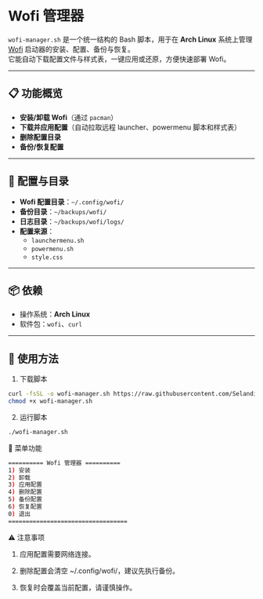 # Wofi 管理器

`wofi-manager.sh` 是一个统一结构的 Bash 脚本，用于在 **Arch Linux** 系统上管理 [Wofi](https://hg.sr.ht/~scoopta/wofi) 启动器的安装、配置、备份与恢复。  
它能自动下载配置文件与样式表，一键应用或还原，方便快速部署 Wofi。

---

## 📋 功能概览

- **安装/卸载 Wofi**（通过 `pacman`）
- **下载并应用配置**（自动拉取远程 launcher、powermenu 脚本和样式表）
- **删除配置目录**
- **备份/恢复配置**

---

## 📂 配置与目录

- **Wofi 配置目录**：`~/.config/wofi/`
- **备份目录**：`~/backups/wofi/`
- **日志目录**：`~/backups/wofi/logs/`
- **配置来源**：
  - `launchermenu.sh`
  - `powermenu.sh`
  - `style.css`

---

## 📦 依赖

- 操作系统：**Arch Linux**
- 软件包：`wofi`、`curl`

---

## 🚀 使用方法

1. 下载脚本  

```bash
curl -fsSL -o wofi-manager.sh https://raw.githubusercontent.com/SelandiaNyx/MyArchLinuxConfigurations/refs/heads/main/Wofi/auto-script/wofi-manager.sh
chmod +x wofi-manager.sh
```

2. 运行脚本

```bash
./wofi-manager.sh
```

📜 菜单功能

```bash
========== Wofi 管理器 ==========
1) 安装
2) 卸载
3) 应用配置
4) 删除配置
5) 备份配置
6) 恢复配置
0) 退出
==================================
```

⚠️ 注意事项

1. 应用配置需要网络连接。

2. 删除配置会清空 ~/.config/wofi/，建议先执行备份。

3. 恢复时会覆盖当前配置，请谨慎操作。
